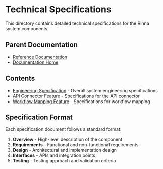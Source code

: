 # Technical Specifications

This directory contains detailed technical specifications for the Rinna system components.

## Parent Documentation
- [Reference Documentation](../README.md)
- [Documentation Home](../../README.md)

## Contents

- [Engineering Specification](engineering_spec.md) - Overall system engineering specifications
- [API Connector Feature](api-connector-feature.md) - Specifications for the API connector
- [Workflow Mapping Feature](workflow-mapping-feature.md) - Specifications for workflow mapping

## Specification Format

Each specification document follows a standard format:
1. **Overview** - High-level description of the component
2. **Requirements** - Functional and non-functional requirements
3. **Design** - Architectural and implementation design
4. **Interfaces** - APIs and integration points
5. **Testing** - Testing approach and validation criteria
